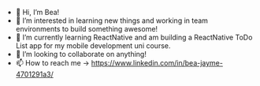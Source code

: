 - 👋 Hi, I’m Bea!
- 👀 I’m interested in learning new things and working in team environments to build something awesome!
- 🌱 I’m currently learning ReactNative and am building a ReactNative ToDo List app for my mobile development uni course.
- 💞️ I’m looking to collaborate on anything!
- 📫 How to reach me -> https://www.linkedin.com/in/bea-jayme-4701291a3/

<!---
jaymejoan/jaymejoan is a ✨ special ✨ repository because its `README.md` (this file) appears on your GitHub profile.
You can click the Preview link to take a look at your changes.
--->
